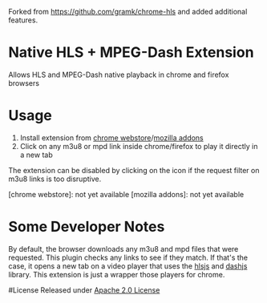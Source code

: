 <!--
    Modifications copyright (C) 2017 David Ćavar
 -->
Forked from https://github.com/gramk/chrome-hls and added additional features.

# Native HLS + MPEG-Dash Extension

Allows HLS and MPEG-Dash native playback in chrome and firefox browsers

# Usage

1. Install extension from [chrome webstore](https://chrome.google.com/webstore/detail/native-mpeg-dash-%2B-hls-pl/cjfbmleiaobegagekpmlhmaadepdeedn)/[mozilla addons]()
2. Click on any m3u8 or mpd link inside chrome/firefox to play it directly in a new tab

The extension can be disabled by clicking on the icon if the request filter on m3u8 links is too disruptive.

[chrome webstore]: not yet available
[mozilla addons]: not yet available

# Some Developer Notes

By default, the browser downloads any m3u8 and mpd files that were requested. This plugin checks any links to see if
they match.
If that's the case, it opens a new tab on a video player that uses the [hlsjs][] and [dashjs][] library. This extension
is just a wrapper those players for chrome.

[hlsjs]: https://github.com/dailymotion/hls.js
[dashjs]: https://github.com/Dash-Industry-Forum/dash.js

#License
Released under [Apache 2.0 License](LICENSE)

